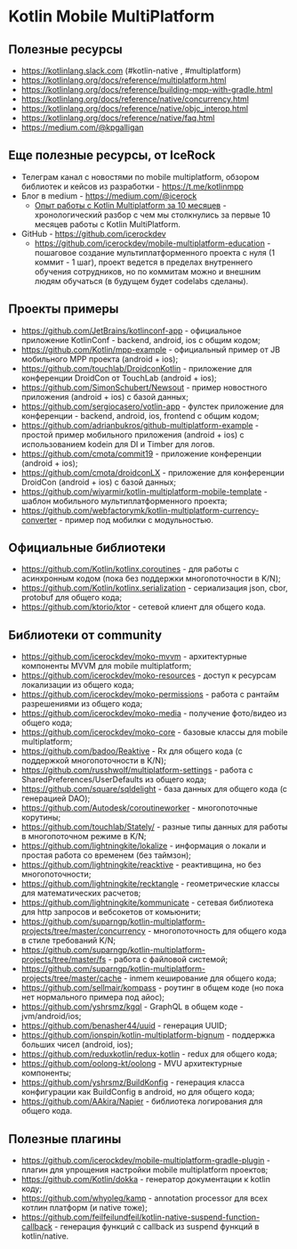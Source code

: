 # Kotlin Mobile MultiPlatform
## Полезные ресурсы
* https://kotlinlang.slack.com (#kotlin-native , #multiplatform)
* https://kotlinlang.org/docs/reference/multiplatform.html
* https://kotlinlang.org/docs/reference/building-mpp-with-gradle.html
* https://kotlinlang.org/docs/reference/native/concurrency.html
* https://kotlinlang.org/docs/reference/native/objc_interop.html
* https://kotlinlang.org/docs/reference/native/faq.html
* https://medium.com/@kpgalligan

## Еще полезные ресурсы, от IceRock
* Телеграм канал с новостями по mobile multiplatform, обзором библиотек и кейсов из разработки - https://t.me/kotlinmpp
* Блог в medium - https://medium.com/@icerock
  * [Опыт работы с Kotlin Multiplatform за 10 месяцев](https://medium.com/@icerock/%D0%BE%D0%BF%D1%8B%D1%82-%D1%80%D0%B0%D0%B1%D0%BE%D1%82%D1%8B-%D1%81-kotlin-multiplatform-%D0%B7%D0%B0-10-%D0%BC%D0%B5%D1%81%D1%8F%D1%86%D0%B5%D0%B2-435a7e08e52d) - хронологический разбор с чем мы столкнулись за первые 10 месяцев работы с Kotlin MultiPlatform.
* GitHub - https://github.com/icerockdev
  * https://github.com/icerockdev/mobile-multiplatform-education - пошаговое создание мультиплатформенного проекта с нуля (1 коммит - 1 шаг), проект ведется в пределах внутреннего обучения сотрудников, но по коммитам можно и внешним людям обучаться (в будущем будет codelabs сделаны).

## Проекты примеры
* https://github.com/JetBrains/kotlinconf-app - официальное приложение KotlinConf - backend, android, ios с общим кодом;
* https://github.com/Kotlin/mpp-example - официальный пример от JB мобильного MPP проекта (android + ios);
* https://github.com/touchlab/DroidconKotlin - приложение для конференции DroidCon от TouchLab (android + ios);
* https://github.com/SimonSchubert/Newsout - пример новостного приложения (android + ios) с базой данных;
* https://github.com/sergiocasero/votlin-app - фулстек приложение для конференции - backend, android, ios, frontend с общим кодом;
* https://github.com/adrianbukros/github-multiplatform-example - простой пример мобильного приложения (android + ios) с использованием kodein для DI и Timber для логов.
* https://github.com/cmota/commit19 - приложение конференции (android + ios);
* https://github.com/cmota/droidconLX - приложение для конференции DroidCon (android + ios) с базой данных;
* https://github.com/wiyarmir/kotlin-multiplatform-mobile-template - шаблон мобильного мультиплатформенного проекта;
* https://github.com/webfactorymk/kotlin-multiplatform-currency-converter - пример под мобилки с модульностью.

## Официальные библиотеки
* https://github.com/Kotlin/kotlinx.coroutines - для работы с асинхронным кодом (пока без поддержки многопоточности в K/N);
* https://github.com/Kotlin/kotlinx.serialization - сериализация json, cbor, protobuf для общего кода;
* https://github.com/ktorio/ktor - сетевой клиент для общего кода.

## Библиотеки от community
* https://github.com/icerockdev/moko-mvvm - архитектурные компоненты MVVM для mobile multiplatform;
* https://github.com/icerockdev/moko-resources - доступ к ресурсам локализации из общего кода;
* https://github.com/icerockdev/moko-permissions - работа с рантайм разрешениями из общего кода;
* https://github.com/icerockdev/moko-media - получение фото/видео из общего кода;
* https://github.com/icerockdev/moko-core - базовые классы для mobile multiplatform;
* https://github.com/badoo/Reaktive - Rx для общего кода (с поддержкой многопоточности в K/N);
* https://github.com/russhwolf/multiplatform-settings - работа с SharedPreferences/UserDefaults из общего кода;
* https://github.com/square/sqldelight - база данных для общего кода (с генерацией DAO);
* https://github.com/Autodesk/coroutineworker - многопоточные корутины;
* https://github.com/touchlab/Stately/ - разные типы данных для работы в многопоточном режиме в K/N;
* https://github.com/lightningkite/lokalize - информация о локали и простая работа со временем (без таймзон);
* https://github.com/lightningkite/reacktive - реактивщина, но без многопоточности;
* https://github.com/lightningkite/recktangle - геометрические классы для математических расчетов;
* https://github.com/lightningkite/kommunicate - сетевая библиотека для http запросов и вебсокетов от комьюнити;
* https://github.com/suparngp/kotlin-multiplatform-projects/tree/master/concurrency - многопоточность для общего кода в стиле требований K/N;
* https://github.com/suparngp/kotlin-multiplatform-projects/tree/master/fs - работа с файловой системой;
* https://github.com/suparngp/kotlin-multiplatform-projects/tree/master/cache - inmem кеширование для общего кода;
* https://github.com/sellmair/kompass - роутинг в общем коде (но пока нет нормального примера под айос);
* https://github.com/yshrsmz/kgql - GraphQL в общем коде - jvm/android/ios;
* https://github.com/benasher44/uuid - генерация UUID;
* https://github.com/ionspin/kotlin-multiplatform-bignum - поддержка больших чисел (android, ios);
* https://github.com/reduxkotlin/redux-kotlin - redux для общего кода;
* https://github.com/oolong-kt/oolong - MVU архитектурные компоненты;
* https://github.com/yshrsmz/BuildKonfig - генерация класса конфигурации как BuildConfig в android, но для общего кода;
* https://github.com/AAkira/Napier - библиотека логирования для общего кода.

## Полезные плагины
* https://github.com/icerockdev/mobile-multiplatform-gradle-plugin - плагин для упрощения настройки mobile multiplatform проектов;
* https://github.com/Kotlin/dokka - генератор документации к kotlin коду;
* https://github.com/whyoleg/kamp - annotation processor для всех котлин платформ (и native тоже);
* https://github.com/feilfeilundfeil/kotlin-native-suspend-function-callback - генерация функций с callback из suspend функций в kotlin/native.
